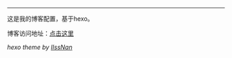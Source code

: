 
---

这是我的博客配置，基于hexo。

博客访问地址：[点击这里](blog.caiyuyu.net)

*hexo theme by [IIssNan](https://github.com/iissnan/hexo-theme-next)*


